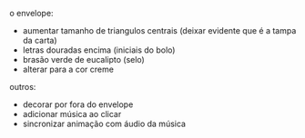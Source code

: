 o envelope:

- aumentar tamanho de triangulos centrais (deixar evidente que é a tampa da carta)
- letras douradas encima (iniciais do bolo)
- brasão verde de eucalipto (selo)
- alterar para a cor creme

outros:

- decorar por fora do envelope
- adicionar música ao clicar
- sincronizar animação com áudio da música
